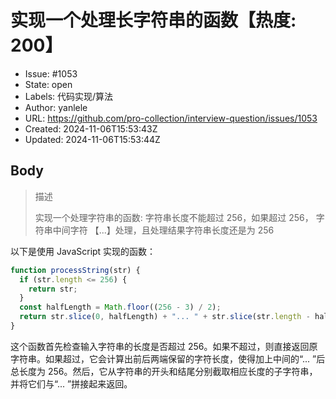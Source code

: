 # 实现一个处理长字符串的函数【热度: 200】

- Issue: #1053
- State: open
- Labels: 代码实现/算法
- Author: yanlele
- URL: https://github.com/pro-collection/interview-question/issues/1053
- Created: 2024-11-06T15:53:43Z
- Updated: 2024-11-06T15:53:44Z

## Body

> 描述
>
> 实现一个处理字符串的函数: 字符串长度不能超过 256，如果超过 256， 字符串中间字符 【...】处理，且处理结果字符串长度还是为 256

以下是使用 JavaScript 实现的函数：

```javascript
function processString(str) {
  if (str.length <= 256) {
    return str;
  }
  const halfLength = Math.floor((256 - 3) / 2);
  return str.slice(0, halfLength) + "... " + str.slice(str.length - halfLength);
}
```

这个函数首先检查输入字符串的长度是否超过 256。如果不超过，则直接返回原字符串。如果超过，它会计算出前后两端保留的字符长度，使得加上中间的“... ”后总长度为 256。然后，它从字符串的开头和结尾分别截取相应长度的子字符串，并将它们与“... ”拼接起来返回。

